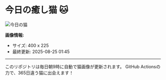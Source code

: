 # 今日の癒し猫 🐱

![今日の猫](https://cdn2.thecatapi.com/images/3c1.gif)

**画像情報:**
- サイズ: 400 x 225
- 最終更新: 2025-08-25 01:45

---

このリポジトリは毎日朝9時に自動で猫画像が更新されます。
GitHub Actionsの力で、365日違う猫に出会えます！
